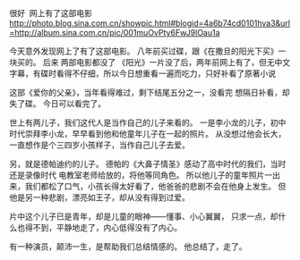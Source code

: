 很好  网上有了这部电影
http://photo.blog.sina.com.cn/showpic.html#blogid=4a6b74cd0101hva3&url=http://album.sina.com.cn/pic/001muOvPty6FwJ9lOau1a
 
   今天意外发现网上了有了这部电影。
   八年前买过碟，跟《在撒旦的阳光下买》一块买的。
   后来  两部电影都没了
  《阳光》一片没了后，两年前网上有了，但无中文字幕，有碟时看得不仔细，所以今日想重看一遍而吃力，只好补看了原著小说
 
   这部《爱你的父亲》，当年看得难过，剩下结尾五分之一，没看完
想隔日补看，却失了碟。
   今日可以看完了。
 
   世上有两儿子，我们这代人是当作自己的儿子来看的。
   一是李小龙的儿子，初中时代崇拜李小龙，早早看到他和他童年儿子在一起的照片。
   从没想过他会长大，一直想作是个三四岁小孩样子，当作自己儿子去爱。
 
   另，就是德帕迪约的儿子。
   德帕的《大鼻子情圣》感动了高中时代的我们，当时还是录像时代
电教室老师给放的，将他等同角色。
   所以他儿子的童年照片一出来，我们都松了口气，小孩长得太好看了，他爸爸的悲剧不会在他身上发生。
   但他是另一种悲剧，漂亮如王子，却从没有得到过爱。
 
   片中这个儿子已是青年，却是儿童的眼神——懂事、小心翼翼，
只求一点，却什么也得不到，平静地走了，内心低得没有了内心。
 
   有一种演员，颠沛一生，是帮助我们总结情感的。 
   他总结了，走了。       
 
 
  
